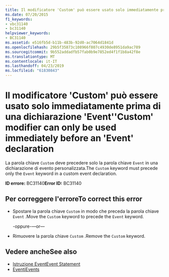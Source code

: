 ```yaml
---
title: Il modificatore 'Custom' può essere usato solo immediatamente prima di una dichiarazione 'Event'
ms.date: 07/20/2015
f1_keywords:
- vbc31140
- bc31140
helpviewer_keywords:
- BC31140
ms.assetid: e516fb5d-b11b-483b-92d0-ac7064d1841d
ms.openlocfilehash: 29b5f35873c108966f807c4930de8951da9ac789
ms.sourcegitcommit: 9b552addadfb57fab0b9e7852ed4f1f1b8a42f8e
ms.translationtype: MT
ms.contentlocale: it-IT
ms.lasthandoff: 04/23/2019
ms.locfileid: "61830843"
---
```

# <a name="custom-modifier-can-only-be-used-immediately-before-an-event-declaration"></a><span data-ttu-id="abc33-102">Il modificatore 'Custom' può essere usato solo immediatamente prima di una dichiarazione 'Event'</span><span class="sxs-lookup"><span data-stu-id="abc33-102">'Custom' modifier can only be used immediately before an 'Event' declaration</span></span>
<span data-ttu-id="abc33-103">La parola chiave `Custom` deve precedere solo la parola chiave `Event` in una dichiarazione di evento personalizzata.</span><span class="sxs-lookup"><span data-stu-id="abc33-103">The `Custom` keyword must precede only the `Event` keyword in a custom event declaration.</span></span>  
  
 <span data-ttu-id="abc33-104">**ID errore:** BC31140</span><span class="sxs-lookup"><span data-stu-id="abc33-104">**Error ID:** BC31140</span></span>  
  
## <a name="to-correct-this-error"></a><span data-ttu-id="abc33-105">Per correggere l'errore</span><span class="sxs-lookup"><span data-stu-id="abc33-105">To correct this error</span></span>  
  
-   <span data-ttu-id="abc33-106">Spostare la parola chiave `Custom` in modo che preceda la parola chiave `Event` .</span><span class="sxs-lookup"><span data-stu-id="abc33-106">Move the `Custom` keyword to precede the `Event` keyword.</span></span>  
  
     <span data-ttu-id="abc33-107">-oppure-</span><span class="sxs-lookup"><span data-stu-id="abc33-107">—or—</span></span>  
  
-   <span data-ttu-id="abc33-108">Rimuovere la parola chiave `Custom` .</span><span class="sxs-lookup"><span data-stu-id="abc33-108">Remove the `Custom` keyword.</span></span>  
  
## <a name="see-also"></a><span data-ttu-id="abc33-109">Vedere anche</span><span class="sxs-lookup"><span data-stu-id="abc33-109">See also</span></span>

- [<span data-ttu-id="abc33-110">Istruzione Event</span><span class="sxs-lookup"><span data-stu-id="abc33-110">Event Statement</span></span>](../../visual-basic/language-reference/statements/event-statement.md)
- [<span data-ttu-id="abc33-111">Eventi</span><span class="sxs-lookup"><span data-stu-id="abc33-111">Events</span></span>](../../visual-basic/programming-guide/language-features/events/index.md)
